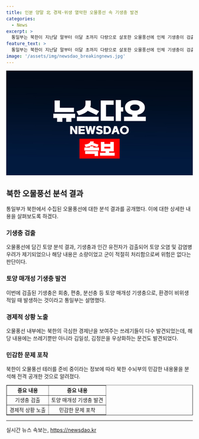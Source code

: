```yaml
---
title: 인분 양말 北 경제·위생 열악한 오물풍선 속 기생충 발견
categories:
  - News
excerpt: >
  통일부는 북한이 지난달 말부터 이달 초까지 다량으로 살포한 오물풍선에 인체 기생충이 검출됐다고 밝혔다. 분석 결과 토양에는 기생충 뿐만 아니라 김일성 김정일 등을 우상화한 문건과 쓰레기 등도 들어있었다. 또한, 북한 당국이 금지한 의류와 생필품도 훼손된 채 발견됐다. 통일부는 북한의 오물풍선 테러 의심에 대비해 내용물을 분석하고 공개한 것으로 전해졌다.
feature_text: >
  통일부는 북한이 지난달 말부터 이달 초까지 다량으로 살포한 오물풍선에 인체 기생충이 검출됐다고 밝혔다. 분석 결과 토양에는 기생충 뿐만 아니라 김일성 김정일 등을 우상화한 문건과 쓰레기 등도 들어있었다. 또한, 북한 당국이 금지한 의류와 생필품도 훼손된 채 발견됐다. 통일부는 북한의 오물풍선 테러 의심에 대비해 내용물을 분석하고 공개한 것으로 전해졌다.
image: '/assets/img/newsdao_breakingnews.jpg'
---
```


<p><img src="/assets/img/newsdao_breakingnews.jpg" alt="pcversion 속보" /></p>

<h2 data-ke-size="size26">북한 오물풍선 분석 결과</h2>

<p data-ke-size="size16">통일부가 북한에서 수집된 오물풍선에 대한 분석 결과를 공개했다. 이에 대한 상세한 내용을 살펴보도록 하겠다.</p>

<h3><b>기생충 검출</b></h3>

<p data-ke-size="size16">오물풍선에 담긴 토양 분석 결과, 기생충과 인간 유전자가 검출되어 토양 오염 및 감염병 우려가 제기되었으나 해당 내용은 소량이었고 군이 적절히 처리함으로써 위험은 없다는 판단이다.</p>

<h3><b>토양 매개성 기생충 발견</b></h3>

<p data-ke-size="size16">이번에 검출된 기생충은 회충, 편충, 분선충 등 토양 매개성 기생충으로, 환경이 비위생적일 때 발생하는 것이라고 통일부는 설명했다.</p>

<h3><b>경제적 상황 노출</b></h3>

<p data-ke-size="size16">오물풍선 내부에는 북한의 극심한 경제난을 보여주는 쓰레기들이 다수 발견되었는데, 해당 내용에는 쓰레기뿐만 아니라 김일성, 김정은을 우상화하는 문건도 발견되었다.</p>

<h3><b>민감한 문제 포착</b></h3>

<p data-ke-size="size16">북한이 오물풍선 테러를 준비 중이라는 정보에 따라 북한 수뇌부의 민감한 내용물을 분석해 전격 공개한 것으로 알려졌다.</p>

<table style="width: 100%;" border="1">
<tbody>
<tr>
<td style="text-align: center; height: 17px;"><b>중요 내용</b></td>
<td style="text-align: center; height: 17px;"><b>중요 내용</b></td>
</tr>
<tr>
<td style="text-align: center;">기생충 검출</td>
<td style="text-align: center;">토양 매개성 기생충 발견</td>
</tr>
<tr>
<td style="text-align: center;">경제적 상황 노출</td>
<td style="text-align: center;">민감한 문제 포착</td>
</tr>
</tbody>
</table>

<hr>
실시간 뉴스 속보는, <a href="https://newsdao.kr" rel="dofollow">https://newsdao.kr</a>


